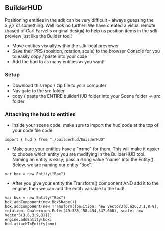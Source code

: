 ## BuilderHUD
Positioning entities in the sdk can be very difficult - always guessing the x,y,z of something. Well look no further! We have created a visual remote (based of Carl Farvel's original design) to help us position items in the sdk preview just like the Builder tool!
- Move entities visually within the sdk local previewer
- Save their PRS (position, rotation, scale) to the browser Console for you to easily copy / paste into your code
- Add the hud to as many entities as you want!


### Setup
- Download this repo / zip file to your computer
- Navigate to the src folder
- copy / paste the ENTIRE builderHUD folder into your Scene folder -> src folder


### Attaching the hud to entities
- inside your scene code, make sure to import the hud code at the top of your code file
  code

```
import { hud } from "./builderhud/BuilderHUD"
```
  
- Make sure your entities have a "name" for them. This will make it easier to choose which entity you are modifying in the BuilderHUD tool. Naming an entity is easy; pass a string value "name" into the Entity(). Below, we are naming our entity "Box".
```
var box = new Entity("Box")
```

- After you give your entity the Transform() component AND add it to the engine, then we can add the entity variable to the hud!
```
var box = new Entity("Box")
box.addComponent(new BoxShape())
box.addComponent(new Transform({position: new Vector3(6.626,3.1,8.9), rotation: Quaternion.Euler(49.385,158.434,347.608), scale: new Vector3(3.6,3.9,3)}))
engine.addEntity(box)
hud.attachToEntity(box)
```

